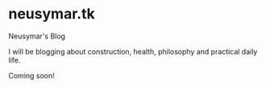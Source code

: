 # neusymar.tk
Neusymar's Blog

I will be blogging about construction, health, philosophy and practical daily life.

Coming soon!
